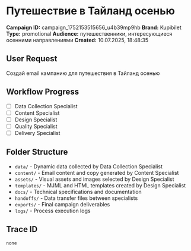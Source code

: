 # Путешествие в Тайланд осенью

**Campaign ID:** campaign_1752153515656_u4b39mp9hb
**Brand:** Kupibilet
**Type:** promotional
**Audience:** путешественники, интересующиеся осенними направлениями
**Created:** 10.07.2025, 18:48:35

## User Request
Создай email кампанию для путешествия в Тайланд осенью

## Workflow Progress
- [ ] Data Collection Specialist
- [ ] Content Specialist  
- [ ] Design Specialist
- [ ] Quality Specialist
- [ ] Delivery Specialist

## Folder Structure

- `data/` - Dynamic data collected by Data Collection Specialist
- `content/` - Email content and copy generated by Content Specialist
- `assets/` - Visual assets and images selected by Design Specialist
- `templates/` - MJML and HTML templates created by Design Specialist
- `docs/` - Technical specifications and documentation
- `handoffs/` - Data transfer files between specialists
- `exports/` - Final campaign deliverables
- `logs/` - Process execution logs

## Trace ID
`none`
